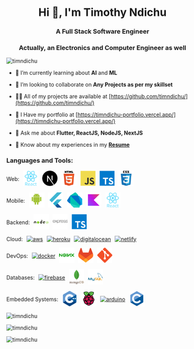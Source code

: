 <h1 align="center">Hi 👋, I'm Timothy Ndichu</h1>
<h3 align="center">A Full Stack Software Engineer</h3>
<h3 align="center">Actually, an Electronics and Computer Engineer as well</h3>

<p align="left"> <img src="https://komarev.com/ghpvc/?username=timndichu&label=Profile%20views&color=0e75b6&style=flat" alt="timndichu" /> </p>

- 🌱 I’m currently learning about **AI** and **ML**

- 👯 I’m looking to collaborate on **Any Projects as per my skillset**

- 👨‍💻 All of my projects are available at [https://github.com/timndichu/](https://github.com/timndichu/)

- 📝 I Have my portfolio at [https://timndichu-portfolio.vercel.app/](https://timndichu-portfolio.vercel.app/)

- 💬 Ask me about **Flutter, ReactJS, NodeJS, NextJS**

- 📄 Know about my experiences in my **[Resume](https://drive.google.com/file/d/1r7SGTOo1v4mNpijFf__gKY5tcYdAfr5q/view?usp=sharing)**

<h3>Languages and Tools:</h3>
<p style="display: flex; align-items: center;gap:10px">Web:
<a href="https://reactjs.org/" target="_blank"> <img src="https://raw.githubusercontent.com/devicons/devicon/master/icons/react/react-original-wordmark.svg" alt="react" width="40" height="40"/> </a>
<a href="https://nextjs.org/" target="_blank"> <img src="https://raw.githubusercontent.com/devicons/devicon/master/icons/nextjs/nextjs-original.svg" alt="next" width="40" height="40"/> 
</a><a href="https://www.w3.org/html/" target="_blank"> <img src="https://raw.githubusercontent.com/devicons/devicon/master/icons/html5/html5-original-wordmark.svg" alt="html5" width="40" height="40"/> </a> 
 <a href="https://developer.mozilla.org/en-US/docs/Web/JavaScript" target="_blank"> <img src="https://raw.githubusercontent.com/devicons/devicon/master/icons/javascript/javascript-original.svg" alt="javascript" width="40" height="40"/> </a> 
 <!-- typescript --> <a href="https://www.typescriptlang.org/" target="_blank"> <img src="https://raw.githubusercontent.com/devicons/devicon/master/icons/typescript/typescript-original.svg" alt="typescript" width="40" height="40"/> </a>
 <a href="https://www.w3schools.com/css/" target="_blank"> <img src="https://raw.githubusercontent.com/devicons/devicon/master/icons/css3/css3-original-wordmark.svg" alt="css3" width="40" height="40"/> </a>
</p>

<p style="display: flex; align-items: center;gap:10px">Mobile: 
<a href="https://developer.android.com" target="_blank"> <img src="https://raw.githubusercontent.com/devicons/devicon/master/icons/android/android-original-wordmark.svg" alt="android" width="40" height="40"/> </a>   <a href="https://flutter.dev" target="_blank"> <img src="https://raw.githubusercontent.com/devicons/devicon/master/icons/flutter/flutter-original.svg" alt="flutter" width="40" height="40"/> </a>  <a href="https://dart.dev" target="_blank"> <img src="https://raw.githubusercontent.com/devicons/devicon/master/icons/dart/dart-original.svg" alt="dart" width="40" height="40"/> </a>  
<!-- kotlin --> <a href="https://kotlinlang.org" target="_blank"> <img src="https://raw.githubusercontent.com/devicons/devicon/master/icons/kotlin/kotlin-original.svg" alt="kotlin" width="40" height="40"/> </a> 
<!-- react native --> <a href="https://reactnative.dev/" target="_blank"> <img src="https://raw.githubusercontent.com/devicons/devicon/master/icons/react/react-original-wordmark.svg" alt="react" width="40" height="40"/> </a>
  </p>

  <p style="display: flex; align-items: center;gap:10px">Backend: 
 <a href="https://nodejs.org" target="_blank"> <img src="https://raw.githubusercontent.com/devicons/devicon/master/icons/nodejs/nodejs-original-wordmark.svg" alt="nodejs" width="40" height="40"/> </a>
  <a href="https://expressjs.com" target="_blank"> <img src="https://raw.githubusercontent.com/devicons/devicon/master/icons/express/express-original-wordmark.svg" alt="express" width="40" height="40"/> </a>   <a href="https://www.typescriptlang.org/" target="_blank"> <img src="https://raw.githubusercontent.com/devicons/devicon/master/icons/typescript/typescript-original.svg" alt="typescript" width="40" height="40"/> </a>
  </p>
    <p style="display: flex; align-items: center;gap:10px">Cloud: <a href="https://aws.amazon.com/" target="_blank"> <img src="https://www.vectorlogo.zone/logos/amazon_aws/amazon_aws-icon.svg" alt="aws" width="40" height="40"/> </a> <a href="https://www.heroku.com/" target="_blank"> <img src="https://www.vectorlogo.zone/logos/heroku/heroku-icon.svg" alt="heroku" width="40" height="40"/> </a>  
    <!-- digital ocean --> <a href="https://www.digitalocean.com/" target="_blank"> <img src="https://www.vectorlogo.zone/logos/digitalocean/digitalocean-icon.svg" alt="digitalocean" width="40" height="40"/> </a>
    <!-- netlify --> <a href="https://www.netlify.com" target="_blank"> <img src="https://www.vectorlogo.zone/logos/netlify/netlify-icon.svg" alt="netlify" width="40" height="40"/> </a> 
     </p>   
      <p style="display: flex; align-items: center;gap:10px">DevOps: <a href="https://www.docker.com/" target="_blank"> <img src="https://www.vectorlogo.zone/logos/docker/docker-icon.svg" alt="docker" width="40" height="40"/> </a> 
      <!-- nginx --> <a href="https://www.nginx.com" target="_blank"> <img src="https://raw.githubusercontent.com/devicons/devicon/master/icons/nginx/nginx-original.svg" alt="nginx" width="40" height="40"/> </a>
      <a href="https://about.gitlab.com/" target="_blank"> <img src="https://raw.githubusercontent.com/devicons/devicon/master/icons/gitlab/gitlab-original.svg" alt="gitlab" width="40" height="40"/> </a>
      <a href="https://docs.github.com/en/actions" target="_blank"> <img src="https://raw.githubusercontent.com/devicons/devicon/master/icons/git/git-original.svg" alt="githubactions" width="40" height="40"/> </a>
       </p>
<p style="display: flex; align-items: center;gap:10px">Databases: <a href="https://firebase.google.com/" target="_blank"> <img src="https://www.vectorlogo.zone/logos/firebase/firebase-icon.svg" alt="firebase" width="40" height="40"/> </a> <a href="https://www.mongodb.com/" target="_blank"> <img src="https://raw.githubusercontent.com/devicons/devicon/master/icons/mongodb/mongodb-original-wordmark.svg" alt="mongodb" width="40" height="40"/> </a>  <a href="https://www.mysql.com/" target="_blank"> <img src="https://raw.githubusercontent.com/devicons/devicon/master/icons/mysql/mysql-original-wordmark.svg" alt="mysql" width="40" height="40"/> </a> </p>
    </p>
    <p style="display: flex; align-items: center;gap:10px">Embedded Systems:  <a href="https://www.w3schools.com/cpp/" target="_blank"> <img src="https://raw.githubusercontent.com/devicons/devicon/master/icons/cplusplus/cplusplus-original.svg" alt="cplusplus" width="40" height="40"/> </a> <a href="https://www.raspberrypi.org/" target="_blank"> <img src="https://raw.githubusercontent.com/devicons/devicon/master/icons/raspberrypi/raspberrypi-original.svg" alt="raspberrypi" width="40" height="40"/> </a>  <a href="https://www.arduino.cc/" target="_blank"> <img src="https://cdn.worldvectorlogo.com/logos/arduino-1.svg" alt="arduino" width="40" height="40"/> </a> <a href="https://www.cprogramming.com/" target="_blank"> <img src="https://raw.githubusercontent.com/devicons/devicon/master/icons/c/c-original.svg" alt="c" width="40" height="40"/> </a> 
    </p> 
   

<p><img align="justified" src="https://github-readme-stats.vercel.app/api/top-langs?username=timndichu&show_icons=true&theme=radical&layout=compact" alt="timndichu" /></p>

<p><img align="justified" src="https://github-readme-stats.vercel.app/api?username=timndichu&theme=radical&show_icons=true&locale=en" alt="timndichu" /></p>

<p><img align="justified" src="https://github-readme-streak-stats.herokuapp.com/?user=timndichu&theme=radical" alt="timndichu" /></p>
